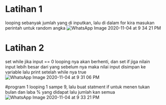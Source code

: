 # Latihan 1
looping sebanyak jumlah yang di inputkan, lalu di dalam for kira masukan perintah untuk random angka 
![WhatsApp Image 2020-11-04 at 9 34 21 PM](https://user-images.githubusercontent.com/20396585/98124994-750c8c00-1ee6-11eb-96a8-216cd7677adf.jpeg)

# Latihan 2
set while jika input == 0 looping nya akan berhenti, dan set if jiga nilain input lebih besar dari yang sebelum nya maka nilai input disimpan ke variable lalu print setelah while nya true
![WhatsApp Image 2020-11-04 at 9 31 06 PM](https://user-images.githubusercontent.com/20396585/98125352-f7954b80-1ee6-11eb-9975-7658c6a34423.jpeg)

#program 1
looping 1 sampe 9, lalu buat statment if untuk menen tukan bulan dan laba % yang didapat lalu jumlah kan semua
![WhatsApp Image 2020-11-04 at 9 33 21 PM](https://user-images.githubusercontent.com/20396585/98125522-2a3f4400-1ee7-11eb-9c3c-91b91fdaa60c.jpeg)

